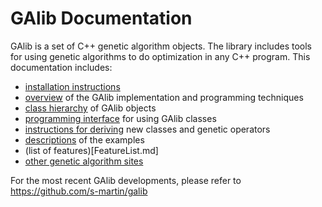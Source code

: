# GAlib Documentation

GAlib is a set of C++ genetic algorithm objects.  The library includes tools for using genetic algorithms to do optimization in any C++ program.  This documentation includes:

- <a href="Installation.html">installation instructions</a><br>
- <a href="Overview.html">overview</a> of the GAlib implementation and programming techniques<br>
- <a href="ClassHierarchy.html">class hierarchy</a> of GAlib objects<br>
- <a href="API.html">programming interface</a> for using GAlib classes<br>
- <a href="Extensions.html">instructions for deriving</a> new classes and genetic operators<br>
- <a href="../examples/README.txt">descriptions</a> of the examples<br>
- (list of features)[FeatureList.md]
- <a href="OtherSites.html">other genetic algorithm sites</a>

For the most recent GAlib developments, please refer to <https://github.com/s-martin/galib>